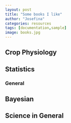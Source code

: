 ```yaml
---
layout: post
title: "Some books I like"
author: "Josefina"
categories: resources
tags: [documentation,sample]
image: books.jpg
---
```


## Crop Physiology

## Statistics 
### General

## Bayesian

## Science in General

